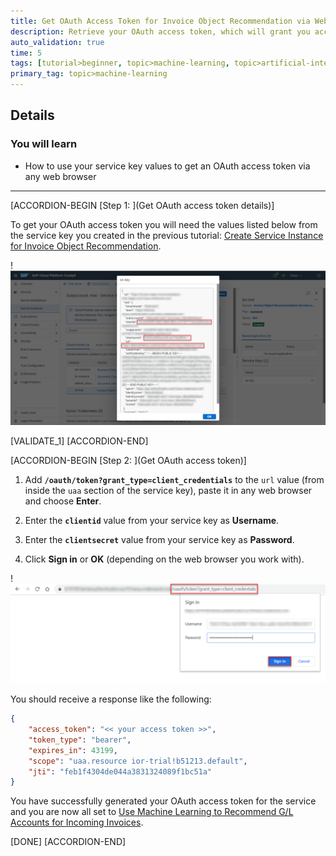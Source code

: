 ```yaml
---
title: Get OAuth Access Token for Invoice Object Recommendation via Web Browser
description: Retrieve your OAuth access token, which will grant you access to the service APIs.
auto_validation: true
time: 5
tags: [tutorial>beginner, topic>machine-learning, topic>artificial-intelligence, topic>cloud, products>sap-cloud-platform, products>sap-ai-business-services, products>invoice-object-recommendation]
primary_tag: topic>machine-learning
---
```


## Details
### You will learn
  - How to use your service key values to get an OAuth access token via any web browser

---

[ACCORDION-BEGIN [Step 1: ](Get OAuth access token details)]

To get your OAuth access token you will need the values listed below from the service key you created in the previous tutorial: [Create Service Instance for Invoice Object Recommendation](cp-aibus-ior-service-instance).

!![IOR Service Keys](png-files/service-key-details.png)

[VALIDATE_1]
[ACCORDION-END]

[ACCORDION-BEGIN [Step 2: ](Get OAuth access token)]

1. Add **`/oauth/token?grant_type=client_credentials`** to the `url` value (from inside the `uaa` section of the service key), paste it in any web browser and choose **Enter**.

2. Enter the **`clientid`** value from your service key as **Username**.

3. Enter the **`clientsecret`** value from your service key as **Password**.

4. Click **Sign in** or **OK** (depending on the web browser you work with).

!![IOR TOKEN](png-files/web-browser.png)

You should receive a response like the following:

```JSON
{
    "access_token": "<< your access token >>",
    "token_type": "bearer",
    "expires_in": 43199,
    "scope": "uaa.resource ior-trial!b51213.default",
    "jti": "feb1f4304de044a3831324089f1bc51a"
}
```

You have successfully generated your OAuth access token for the service and you are now all set to [Use Machine Learning to Recommend G/L Accounts for Incoming Invoices](cp-aibus-ior-swagger-ui).

[DONE]
[ACCORDION-END]
